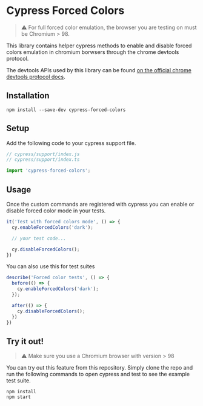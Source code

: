 # Cypress Forced Colors

> ⚠️ For full forced color emulation, the browser you are testing on must be Chromium > 98.

This library contains helper cypress methods to enable and disable forced colors emulation in chromium borwsers
through the chrome devtools protocol.

The devtools APIs used by this library can be found [on the official chrome devtools protocol docs](https://chromedevtools.github.io/devtools-protocol/tot/Emulation/#method-setEmulatedMedia).

## Installation

```
npm install --save-dev cypress-forced-colors
```

## Setup

Add the following code to your cypress support file.

```ts
// cypress/support/index.js
// cypress/support/index.ts

import 'cypress-forced-colors';
```

## Usage

Once the custom commands are registered with cypress you can enable or disable forced color mode in your tests.

```ts
it('Test with forced colors mode', () => {
  cy.enableForcedColors('dark');

  // your test code...

  cy.disableForcedColors();
})
```

You can also use this for test suites

```ts
describe('Forced color tests', () => {
  before(() => {
    cy.enableForcedColors('dark');
  });

  after(() => {
    cy.disableForcedColors();
  })
})
```

## Try it out!

> ⚠️ Make sure you use a Chromium browser with version > 98

You can try out this feature from this repository. Simply clone the repo and run the following commands to open cypress
and test to see the example test suite.

```
npm install
npm start
```